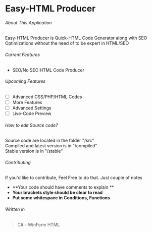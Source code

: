 # Easy-HTML Producer
###### About This Application
Easy-HTML Producer is Quick-HTML Code Generator along with SEO Optimizations without the need of to be expert in HTML/SEO

###### Current Features
- SEO/No SEO HTML Code Producer

###### Upcoming Features
 - [ ] Advanced CSS/PHP/HTML Codes
 - [ ] More Features
 - [ ] Advanced Settings
 - [ ] Live-Code Preview
  
###### How to edit Source code?
Source code are located in the folder "/src" &nbsp; <br/>
Compiled and latest version is in "/compiled" &nbsp; <br/>
Stable version is in "/stable" &nbsp; <br/>

###### Contributing
If you'd like to contribute, Feel Free to do that. Just couple of notes 
 - **Your code should have comments to explain **
 - **Your brackets style should be clear to read**
 - **Put some whitespace in Conditions, Functions**

###### Written in
> C# - WinForm
> HTML
